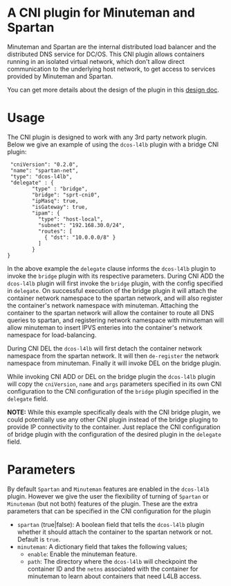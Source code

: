 # A CNI plugin for Minuteman and Spartan
Minuteman and Spartan are the internal distributed load balancer and
the distributed DNS service for DC/OS. This CNI plugin allows
containers running in an isolated virtual network, which don't allow
direct communication to the underlying host network, to get access to
services provided by Minuteman and Spartan.

You can get more details about the design of the plugin in
this [design doc](https://goo.gl/xBUc71).

# Usage
The CNI plugin is designed to work with any 3rd party network plugin. Below we give an example of using the `dcos-l4lb` plugin with a bridge CNI plugin:

```
 "cniVersion": "0.2.0",
 "name": "spartan-net",
 "type": "dcos-l4lb",
 "delegate" : {
        "type" : "bridge",
        "bridge": "sprt-cni0",
        "ipMasq": true,
        "isGateway": true,   
        "ipam": {
          "type": "host-local",
          "subnet": "192.168.30.0/24",
          "routes": [
            { "dst": "10.0.0.0/8" }
          ]
        }
}
```
In the above example the `delegate` clause informs the `dcos-l4lb` plugin to invoke the `bridge` plugin with its respective parameters. During CNI ADD the `dcos-l4lb` plugin will first invoke the `bridge` plugin, with the config specified in `delegate`. On successful execution of the bridge plugin it will attach the container network namespace to the spartan network, and will also register the container's network namespace with minuteman. Attaching the container to the spartan network will allow the container to route all DNS queries to spartan, and registering network namespace with minuteman will allow minuteman to insert IPVS enteries into the container's network namespace for load-balancing.

During CNI DEL the `dcos-l4lb` will first detach the container network namespace from the spartan network. It will then `de-register` the network namespace from minuteman. Finally it will invoke DEL on the bridge plugin.

While invoking CNI ADD or DEL on the bridge plugin the `dcos-l4lb` plugin will copy the `cniVersion`, `name` and `args` parameters specified in its own CNI configuration to the CNI configuration of the `bridge` plugin specified in the `delegate` field.

**NOTE:** While this example specifically deals with the CNI bridge plugin, we could potentially use any other CNI plugin instead of the bridge pluging to provide IP connectivity to the container. Just replace the CNI configuration of bridge plugin with the configuration of the desired plugin in the `delegate` field. 

# Parameters
By default `Spartan` and `Minuteman` features are enabled in the `dcos-l4lb` plugin. However we give the user the flexibility of turning of `Spartan` or `Minuteman` (but not both) features of the plugin. These are the extra parameters that can be specified in the CNI configuration for the plugin

* `spartan` (true|false): A boolean field that tells the `dcos-l4lb` plugin whether it should attach the container to the spartan network or not. Default is `true`.
* `minuteman`: A dictionary field that takes the following values;
  * `enable`: Enable the minuteman feature.
  * `path`: The directory where the `dcos-l4lb` will checkpoint the container ID and the `netns` associated with the container for  minuteman to learn about containers that need L4LB access.
